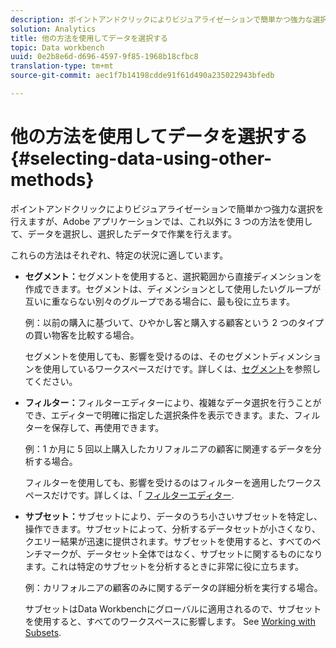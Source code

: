 ```yaml
---
description: ポイントアンドクリックによりビジュアライゼーションで簡単かつ強力な選択を行えますが、Adobe アプリケーションでは、これ以外に 3 つの方法を使用して、データを選択し、選択したデータで作業を行えます。
solution: Analytics
title: 他の方法を使用してデータを選択する
topic: Data workbench
uuid: 0e2b8e6d-d696-4597-9f85-1968b18cfbc8
translation-type: tm+mt
source-git-commit: aec1f7b14198cdde91f61d490a235022943bfedb

---
```



# 他の方法を使用してデータを選択する{#selecting-data-using-other-methods}

ポイントアンドクリックによりビジュアライゼーションで簡単かつ強力な選択を行えますが、Adobe アプリケーションでは、これ以外に 3 つの方法を使用して、データを選択し、選択したデータで作業を行えます。

これらの方法はそれぞれ、特定の状況に適しています。

* **セグメント：**&#x200B;セグメントを使用すると、選択範囲から直接ディメンションを作成できます。セグメントは、ディメンションとして使用したいグループが互いに重ならない別々のグループである場合に、最も役に立ちます。

   例：以前の購入に基づいて、ひやかし客と購入する顧客という 2 つのタイプの買い物客を比較する場合。

   セグメントを使用しても、影響を受けるのは、そのセグメントディメンションを使用しているワークスペースだけです。詳しくは、[セグメント](../../../../home/c-get-started/c-analysis-vis/c-seg/c-seg.md#concept-71a333e5c7334e0489c76fca95862fbc)を参照してください。

* **フィルター：**&#x200B;フィルターエディターにより、複雑なデータ選択を行うことができ、エディターで明確に指定した選択条件を表示できます。また、フィルターを保存して、再使用できます。

   例：1 か月に 5 回以上購入したカリフォルニアの顧客に関連するデータを分析する場合。

   フィルターを使用しても、影響を受けるのはフィルターを適用したワークスペースだけです。詳しくは、「 [フィルターエディター](../../../../home/c-get-started/c-analysis-vis/c-filter-editors/c-filter-editors.md#concept-2f343ecbed8240f18b0c1f1eccef11e3).

* **サブセット：**&#x200B;サブセットにより、データのうち小さいサブセットを特定し、操作できます。サブセットによって、分析するデータセットが小さくなり、クエリー結果が迅速に提供されます。サブセットを使用すると、すべてのベンチマークが、データセット全体ではなく、サブセットに関するものになります。これは特定のサブセットを分析するときに非常に役に立ちます。

   例：カリフォルニアの顧客のみに関するデータの詳細分析を実行する場合。

   サブセットはData Workbenchにグローバルに適用されるので、サブセットを使用すると、すべてのワークスペースに影響します。 See [Working with Subsets](../../../../home/c-get-started/c-vis/c-wk-subsets/c-wk-subsets.md#concept-43809322b6374d5cb2536630a13e943b).

